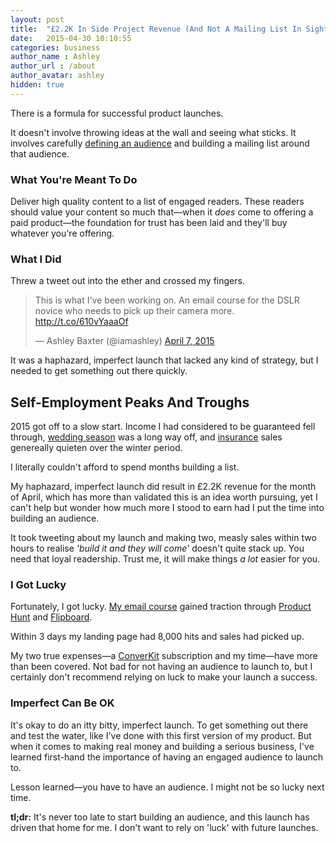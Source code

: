 ```yaml
---
layout: post
title:  "£2.2K In Side Project Revenue (And Not A Mailing List In Sight)"
date:   2015-04-30 10:10:55
categories: business
author_name : Ashley
author_url : /about
author_avatar: ashley
hidden: true
---
```

There is a formula for successful product launches.

It doesn't involve throwing ideas at the wall and seeing what sticks. It involves carefully <a href="http://justinjackson.ca/audiencecourse/">defining an audience</a> and building a mailing list around that audience.

<h3>What You're Meant To Do</h3>

Deliver high quality content to a list of engaged readers. These readers should value your content so much that—when it _does_ come to offering a paid product—the foundation for trust has been laid and they'll buy whatever you're offering.

<h3>What I Did</h3>

Threw a tweet out into the ether and crossed my fingers.

<!--more-->

<blockquote class="twitter-tweet" lang="en"><p lang="en" dir="ltr">This is what I&#39;ve been working on. An email course for the DSLR novice who needs to pick up their camera more. <a href="http://t.co/610vYaaaOf">http://t.co/610vYaaaOf</a></p>&mdash; Ashley Baxter (@iamashley) <a href="https://twitter.com/iamashley/status/585374955753332736">April 7, 2015</a></blockquote>
<script async src="//platform.twitter.com/widgets.js" charset="utf-8"></script>

It was a haphazard, imperfect launch that lacked any kind of strategy, but I needed to get something out there quickly.

<h2>Self-Employment Peaks And Troughs</h2>

2015 got off to a slow start. Income I had considered to be guaranteed fell through, <a href="http://girlwithacamera.co.uk/weddings">wedding season</a> was a long way off, and <a href="http://insurancebyjack.co.uk">insurance</a> sales genereally quieten over the winter period.

I literally couldn't afford to spend months building a list.

My haphazard, imperfect launch did result in £2.2K revenue for the month of April, which has more than validated this is an idea worth pursuing, yet I can't help but wonder how much more I stood to earn had I put the time into building an audience.

It took tweeting about my launch and making two, measly sales within two hours to realise _'build it and they will come'_ doesn't quite stack up. You need that loyal readership. Trust me, it will make things _a lot_ easier for you.

<h3>I Got Lucky</h3>

Fortunately, I got lucky. <a href="http://girlwithacamera.co.uk/courses">My email course</a> gained traction through <a href="http://www.producthunt.com/posts/girl-with-a-camera-course">Product Hunt</a> and <a href="https://flipboard.com/@esquareda/mirrorless-fi0pfg7fy">Flipboard</a>.

Within 3 days my landing page had 8,000 hits and sales had picked up.

My two true expenses—a <a href="http://convertkit.com">ConverKit</a> subscription and my time—have more than been covered. Not bad for not having an audience to launch to, but I certainly don't recommend relying on luck to make your launch a success.

<h3>Imperfect Can Be OK</h3>

It's okay to do an itty bitty, imperfect launch. To get something out there and test the water, like I've done with this first version of my product. But when it comes to making real money and building a serious business, I've learned first-hand the importance of having an engaged audience to launch to.

Lesson learned—you have to have an audience. I might not be so lucky next time.

<strong>tl;dr:</strong> It's never too late to start building an audience, and this launch has driven that home for me. I don't want to rely on 'luck' with future launches.